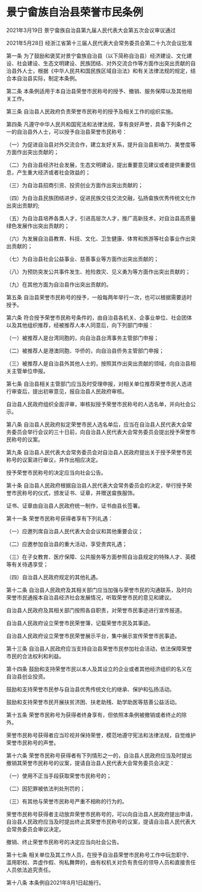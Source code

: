 # 景宁畲族自治县荣誉市民条例

2021年3月19日 景宁畲族自治县第九届人民代表大会第五次会议审议通过

2021年5月28日 经浙江省第十三届人民代表大会常务委员会第二十九次会议批准



第一条 为了鼓励和褒奖对景宁畲族自治县（以下简称自治县）经济建设、文化建设、社会建设、生态文明建设、民族团结、对外交流合作等方面作出突出贡献的自治县外人士，根据《中华人民共和国民族区域自治法》和有关法律法规的规定，结合本自治县实际，制定本条例。

第二条 本条例适用于本自治县荣誉市民称号的授予、撤销、服务保障以及其他相关工作。

第三条 自治县人民政府负责荣誉市民称号的授予及相关工作的组织实施。

第四条 凡遵守中华人民共和国宪法和法律法规，享有良好声誉，具备下列条件之一的自治县外人士，可以授予自治县荣誉市民称号：

（一）为促进自治县对外交流合作，建立友好关系，提升自治县影响力、美誉度等方面作出突出贡献的；

（二）为自治县经济社会发展，生态文明建设，提出重要意见建议或者提供重要信息，产生重大经济或者社会效益的；

（三）为自治县招商引资、投资创业方面作出突出贡献的；

（四）为自治县民族团结进步，促进民族交往交流交融，弘扬畲族优秀传统文化作出突出贡献的;

（五）为自治县培养各类人才，引进高层次人才，推广高新技术，对自治县高质量绿色发展作出突出贡献的；

（六）为发展自治县教育、科技、文化、卫生健康、体育和旅游等社会事业作出突出贡献的；

（七）为自治县社会公益事业、慈善事业等方面作出突出贡献的；

（八）为预防突发公共事件发生、抢险救灾、见义勇为等方面作出突出贡献的；

（九）在其他方面为自治县作出突出贡献的。

第五条 自治县荣誉市民称号的授予，一般每两年举行一次，也可以根据需要适时授予。

第六条 符合授予荣誉市民称号条件的，由自治县各机关、企事业单位、社会团体以及其他组织推荐，经被推荐人本人同意后，向下列部门申报：

（一）被推荐人是台湾同胞的，向自治县台湾事务主管部门申报；

（二）被推荐人是港澳同胞、华侨的，向自治县侨务主管部门申报；

（三）被推荐人是自治县外其他人士的，按照其作出突出贡献的领域，向自治县相关主管单位申报。

第七条 自治县相关主管部门应当及时受理申报，对相关单位推荐荣誉市民人选进行审查后，提出初审意见，报自治县人民政府审核。

自治县人民政府组织全面评审，审核拟授予荣誉市民称号的人选名单，并向社会公示。

第八条 自治县人民政府拟定荣誉市民人选名单后，应当在自治县人民代表大会常务委员会举行会议的三十日前，向自治县人民代表大会常务委员会提出授予荣誉市民称号的议案。

第九条 自治县人民代表大会常务委员会对自治县人民政府提出关于授予荣誉市民称号的议案进行审议，并作出相应决定。

授予荣誉市民称号的决定应当向社会公告。

第十条 自治县人民政府根据自治县人民代表大会常务委员会的决定，举行授予荣誉市民称号的仪式，颁发证书、证章，并赠送畲族服饰。

证书、证章由自治县人民政府统一制作，证书由县长签署。

第十一条 荣誉市民称号获得者享有下列礼遇：

（一）应邀列席自治县人民代表大会会议和其他重要会议；

（二）应邀参加自治县的重大活动，享受贵宾礼遇；

（三）在子女教育、医疗保障、公共服务等方面参照自治县规定的特殊人才、英模等有关待遇享受；

（四）自治县人民政府规定的其他礼遇。

第十二条 自治县人民政府及其相关部门应当加强与荣誉市民的沟通联系，及时向荣誉市民通报本自治县经济社会发展情况，听取荣誉市民的意见和建议。

自治县人民政府及其相关部门按照各自职责，对荣誉市民事迹进行宣传报道。

自治县人民政府设立荣誉市民荣誉簿，记载荣誉市民及其事迹。

自治县人民政府设立荣誉市民荣誉展示平台，集中展示宣传荣誉市民事迹。

第十三条 自治县人民政府应当支持自治县荣誉市民参加社会活动，依法保障荣誉市民的合法权利和利益。

第十四条 鼓励和支持荣誉市民以本人及其设立的企业或者其他经济组织的名义在自治县创业投资。

鼓励和支持荣誉市民参与自治县优秀传统文化的继承、保护和弘扬活动。

鼓励和支持荣誉市民开展扶贫济困、扶老助残、助学助医等慈善公益活动。

第十五条 荣誉市民称号为获得者终身享有，但依照本条例被撤销或者终止的除外。

荣誉市民称号获得者应当珍视并保持荣誉，模范地遵守宪法和法律法规，自觉维护荣誉市民称号的声誉。

第十六条 荣誉市民称号获得者有下列情形之一的，自治县人民政府应当及时提出撤销其荣誉市民称号的议案，提请自治县人民代表大会常务委员会决定：

（一）使用不正当手段获取荣誉市民称号的；

（二）因犯罪被依法判处刑罚的；

（三）有其他与荣誉市民称号严重不相称的行为的。

荣誉市民称号获得者主动放弃荣誉市民称号的，可以向自治县人民政府提出申请，自治县人民政府应当及时提出终止其荣誉市民称号的议案，提请自治县人民代表大会常务委员会审议决定。

撤销、终止荣誉市民称号的决定应当向社会公告。

第十七条 相关单位及其工作人员，在授予自治县荣誉市民称号工作中玩忽职守、滥用职权、弄虚作假、徇私舞弊的，由有权机关对负有责任的领导人员和直接责任人员依法追究责任。

第十八条 本条例自2021年8月1日起施行。